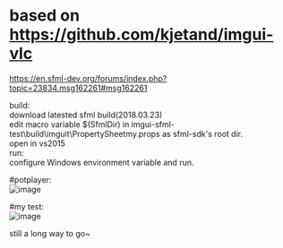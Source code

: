 # based on https://github.com/kjetand/imgui-vlc
 https://en.sfml-dev.org/forums/index.php?topic=23834.msg162261#msg162261

build:  
download latested sfml build(2018.03.23)  
edit macro variable $(SfmlDir) in imgui-sfml-test\build\imguit\PropertySheetmy.props as sfml-sdk's root dir.  
open in vs2015  
run:  
configure Windows environment variable and run.  
  
 
#potplayer:  
![image](https://github.com/KnIfER/imgui-sfml-ui-test/raw/master/screenshots/potplayer.gif)  

#my test:  
![image](https://github.com/KnIfER/imgui-sfml-ui-test/raw/master/screenshots/demo1.gif)  

still a long way to go~  
